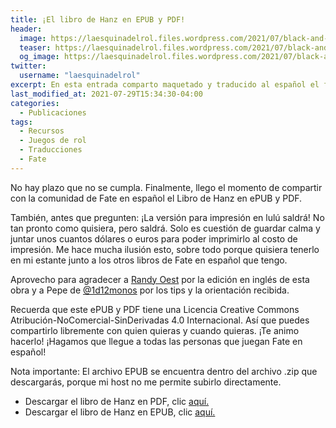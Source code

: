 ```yaml
---
title: ¡El libro de Hanz en EPUB y PDF!
header:
  image: https://laesquinadelrol.files.wordpress.com/2021/07/black-and-white-flat-minimalist-bag-business-animated-social-media-graphic.png
  teaser: https://laesquinadelrol.files.wordpress.com/2021/07/black-and-white-flat-minimalist-bag-business-animated-social-media-graphic.png
  og_image: https://laesquinadelrol.files.wordpress.com/2021/07/black-and-white-flat-minimalist-bag-business-animated-social-media-graphic.png
twitter:
  username: "laesquinadelrol"
excerpt: En esta entrada comparto maquetado y traducido al español el famoso Libro de Hanz la guía para jugar Fate RPG.
last_modified_at: 2021-07-29T15:34:30-04:00
categories:
  - Publicaciones
tags:
  - Recursos
  - Juegos de rol
  - Traducciones
  - Fate
---
```


No hay plazo que no se cumpla. Finalmente, llego el momento de compartir con la comunidad de Fate en español el Libro de Hanz en ePUB y PDF.

También, antes que pregunten: ¡La versión para impresión en lulú saldrá! No tan pronto como quisiera, pero saldrá. Solo es cuestión de guardar calma y juntar unos cuantos dólares  o euros para poder imprimirlo al costo de impresión. Me hace mucha ilusión esto, sobre todo porque quisiera tenerlo en mi estante junto a los otros libros de Fate en español que tengo.

Aprovecho para agradecer a [Randy Oest](https://twitter.com/amazingrando) por la edición en inglés de esta obra y a Pepe de [@1d12monos](https://twitter.com/1d12monos) por los tips y la orientación recibida.

Recuerda que este ePUB y PDF tiene una Licencia Creative Commons Atribución-NoComercial-SinDerivadas 4.0 Internacional. Así que puedes compartirlo libremente con quien quieras y cuando quieras. ¡Te animo hacerlo! ¡Hagamos que llegue a todas las personas que juegan Fate en español!

Nota importante: El archivo EPUB se encuentra dentro del archivo .zip que descargarás, porque mi host no me permite subirlo directamente.

- Descargar el libro de Hanz en PDF, clic [aquí.](https://laesquinadelrol.files.wordpress.com/2021/08/librodehanz-es.pdf)
- Descargar el libro de Hanz en EPUB, clic [aquí.](https://laesquinadelrol.files.wordpress.com/2021/07/es-librodehanz.zip)


<script type='text/javascript' src='https://storage.ko-fi.com/cdn/widget/Widget_2.js'></script><script type='text/javascript'>kofiwidget2.init('Invítame un café', '#29abe0', 'X8X035NUM');kofiwidget2.draw();</script>
